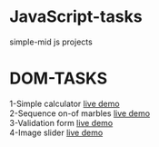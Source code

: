 # JavaScript-tasks
simple-mid js projects
# DOM-TASKS
1-Simple calculator   [live demo](https://emaneldeeb.github.io/JavaScript-tasks/DOM-TASKS/calculator/Calculator.html)   
2-Sequence on-of marbles  [live demo](https://emaneldeeb.github.io/JavaScript-tasks/DOM-TASKS/marbles/index.html)       
3-Validation form   [live demo](https://emaneldeeb.github.io/JavaScript-tasks/DOM-TASKS/form/index.html)       
4-Image slider  [live demo](https://emaneldeeb.github.io/JavaScript-tasks/DOM-TASKS/slider/index.html)    
